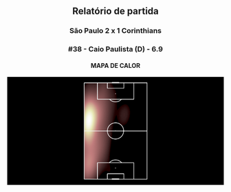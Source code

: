 <h2 style="text-align: center;">Relatório de partida</h3>

<h3 style="text-align: center;">São Paulo 2 x 1 Corinthians</h3>

<h3 style="text-align: center;">#38 - Caio Paulista (D) - 6.9</h3>

<h4 style="text-align: center;">MAPA DE CALOR</h3>
<img src=heatmaps/11067371_931591.png>